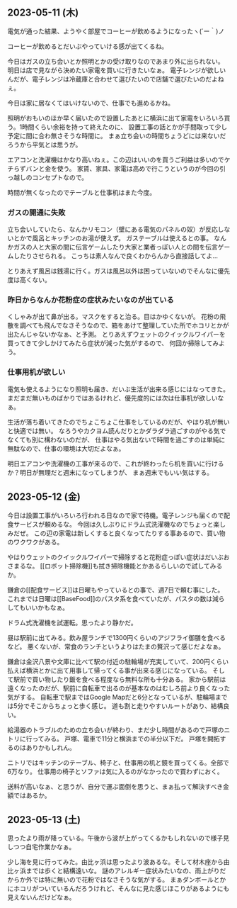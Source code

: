 ## 2023-05-11 (木)

電気が通った結果、ようやく部屋でコーヒーが飲めるようになったヽ(´ー｀)ノ

コーヒーが飲めるとだいぶやっていける感が出てくるね。

今日はガスの立ち会いとか照明とかの受け取りなのであまり外に出られない。
明日は店で見ながら決めたい家電を買いに行きたいなぁ。
電子レンジが欲しいんだが、電子レンジは冷蔵庫と合わせて選びたいので店舗で選びたいのだよねぇ。

今日は家に居なくてはいけないので、仕事でも進めるかね。

照明がおもいのほか早く届いたので設置したあとに横浜に出て家電をいろいろ買う。1時間くらい余裕を持って終えたのに、
設置工事の話とかが手間取って少し予定に間に合わ無さそうな時間に。
まぁ立ち会いの時間ちょうどには来ないだろうから平気とは思うが。

エアコンと洗濯機はかなり高いねぇ。この辺はいいのを買うご利益は多いのでケチらずバンと金を使う。
家賃、家具、家電は高めで行こうというのが今回の引っ越しのコンセプトなので。

時間が無くなったのでテーブルと仕事机はまた今度。

### ガスの開通に失敗

立ち会いしていたら、なんかリモコン（壁にある電気のパネルの奴）が反応しないとかで風呂とキッチンのお湯が使えず。
ガステーブルは使えるとの事。
なんかガスの人と大家の間に伝言ゲームしたり大家と業者っぽい人との間を伝言ゲームしたりさせられる。
こっちは素人なんで良くわからんから直接話してよ…

とりあえず風呂は銭湯に行く。ガスは風呂以外は困っていないのでそんなに優先度は高くない。

### 昨日からなんか花粉症の症状みたいなのが出ている

くしゃみが出て鼻が出る。マスクをすると治る。目はかゆくないが。
花粉の飛散を調べても飛んでなさそうなので、箱をあけて整理していた所でホコリとかが出たんじゃないかなぁ、と予測。
とりあえずウェットのクイックルワイパーを買ってきて少しかけてみたら症状が減った気がするので、
何回か掃除してみよう。

### 仕事用机が欲しい

電気も使えるようになり照明も届き、だいぶ生活が出来る感じにはなってきた。
まだまだ無いものばかりではあるけれど、優先度的には次は仕事机が欲しいなぁ。

生活が落ち着いてきたのでちょこちょこ仕事をしているのだが、やはり机が無いと快適では無い。
なろうやカクヨム読んだりとかダラダラ過ごすのがやる気でなくても別に構わないのだが、
仕事はやる気出ないで時間を過ごすのは単純に無駄なので、仕事の環境は大切だよなぁ。

明日エアコンや洗濯機の工事が来るので、これが終わったら机を買いに行けるか？明日が無理だと週末になってしまうが、
まぁ週末でもいい気はする。

## 2023-05-12 (金)

今日は設置工事がいろいろ行われる日なので家で待機。電子レンジも届くので配食サービスが頼めるな。
今回は久しぶりにドラム式洗濯機なのでちょっと楽しみだぜ。
この辺の家電は新しくすると良くなってたりする事あるので、買い物のワクワクがある。

やはりウェットのクイックルワイパーで掃除すると花粉症っぽい症状はだいぶおさまるな。
[[ロボット掃除機]]も拭き掃除機能とかあるらしいので試してみるか。

鎌倉の[[配食サービス]]は日曜もやっているとの事で、週7日で頼む事にした。
これまでは日曜は[[BaseFood]]のパスタ系を食べていたが、パスタの数は減らしてもいいかもなぁ。

ドラム式洗濯機を試運転。思ったより静かだ。

昼は駅前に出てみる。飲み屋ランチで1300円くらいのアジフライ御膳を食べるなど。
悪くないが、常食のランチというよりはたまの贅沢って感じだよなぁ。

鎌倉は金沢八景や文庫に比べて駅の付近の駐輪場が充実していて、200円くらい払えば横浜とかに出て用事して帰ってくる事が出来る感じになっている。
そして駅前で買い物したり飯を食べる程度なら無料な所も十分ある。
家から駅前は遠くなったのだが、駅前に自転車で出るのが基本なのはむしろ前より良くなった気がする。
自転車で駅まではGoogle Mapだと6分となっているが、駐輪場までは5分でそこからちょっと歩く感じ。
道も割と走りやすいルートがあり、結構良い。

給湯器のトラブルのための立ち会いが終わり、まだ少し時間があるので戸塚のニトリに行ってみる。
戸塚、電車で11分と横浜までの半分以下だ。
戸塚を開拓するのはありかもしれん。

ニトリではキッチンのテーブル、椅子と、仕事用の机と鏡を買ってくる。全部で6万なり。
仕事用の椅子とソファは気に入るのがなかったので買わずにおく。

送料が高いなぁ、と思うが、自分で運ぶ面倒を思うと、まぁ払って解決すべき金額ではあるか。

## 2023-05-13 (土)

思ったより雨が降っている。午後から波が上がってくるかもしれないので様子見しつつ自宅作業かなぁ。

少し海を見に行ってみた。由比ヶ浜は思ったより波あるな。そして材木座から由比ヶ浜までは歩くと結構遠いな。
謎のアレルギー症状みたいなの、雨上がりだからか外では特に無いので花粉ではなさそうな気がする。
まぁダンボールとかにホコリがついているんだろうけれど、そんなに見た感じほこりがあるようにも見えないんだけどなぁ。